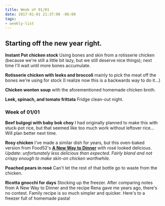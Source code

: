 ```yaml
---
title: Week of 01/01
date: 2017-01-01 21:37:00 -06:00
tags:
- weekly-list
---
```


## Starting off the new year right.

**Instant Pot chicken stock** Using bones and skin from a rotisserie chicken (because we're still a little bit lazy, but we still deserve nice things); next time I'll wait until more bones accumulate.

**Rotisserie chicken with leeks and broccoli** mainly to pick the meat off the bones we're using for stock (I realize now this is a backwards way to do it...)

**Chicken wonton soup** with the aforementioned homemade chicken broth.

**Leek, spinach, and tomato frittata** Fridge clean-out night.

### Week of 01/01

**Beef bulgogi with baby bok choy** I had originally planned to make this with stuck-pot rice, but that seemed like too much work without leftover rice... Will plan better next time.

**Rosy chicken** I've made a similar dish for years, but this oven-baked version from Food52's [**A New Way to Dinner**](https://www.amazon.com/Food52-New-Way-Dinner-Strategies/dp/0399578005) with rosé looked delicious. _Update: unfortunately less delicious than expected. Fairly bland and not crispy enough to make skin-on chicken worthwhile._

**Poached pears in rosé** Can't let the rest of that bottle go to waste from the chicken.

**Ricotta gnocchi for days** Stocking up the freezer. After comparing notes from A New Way to Dinner and the recipe Rena gave me years ago, there's no contest. Family recipe is so much simpler and quicker. Here's to a freezer full of homemade pasta!